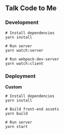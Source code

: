 ## Talk Code to Me

### Development

```
# Install dependencies
yarn install

# Run server
yarn watch:server

# Run webpack-dev-server
yarn watch:client
```


### Deployment

**Custom**
```
# Install dependencies
yarn install

# Build front-end assets
yarn build

# Run server
yarn start
```
